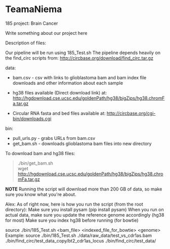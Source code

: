# TeamaNiema
185 project: Brain Cancer

Write something about our project here

Description of files:
        

Our pipeline will be run using 185_Test.sh
    The pipeline depends heavily on the find_circ scripts from:
        http://circbase.org/download/find_circ.tar.gz

data:
* bam.csv - csv with links to glioblastoma bam and bam index file downloads and other information about each sample

* hg38 files available (Direct download link) at:
http://hgdownload.cse.ucsc.edu/goldenPath/hg38/bigZips/hg38.chromFa.tar.gz

* Circular RNA fasta and bed files available at:
http://circbase.org/cgi-bin/downloads.cgi

bin:
* pull_urls.py - grabs URLs from bam.csv
* get_bam.sh - downloads glioblastoma bam files into new directory

To download bam and hg38 files:
> ./bin/get_bam.sh <br>
> wget http://hgdownload.cse.ucsc.edu/goldenPath/hg38/bigZips/hg38.chromFa.tar.gz

**NOTE**
Running the script will download more than 200 GB of data, so make sure you know what you're about.



Alex:
As of right now, here is how you run the script (from the root directory):
Make sure you install pysam (pip install pysam)
When you run on actual data, make sure you update the reference genome accordingly (hg38 for most)
Make sure you index hg38 before running (for bowtie)

source ./bin/185_Test.sh <bam_file> <indexed_file_for_bowtie> \<genome\>
Example:
	source ./bin/185_Test.sh ./data/raw_data/test_vs_cdr1as.bam ./bin/find_circ/test_data_copy/bt2_cdr1as_locus ./bin/find_circ/test_data/



